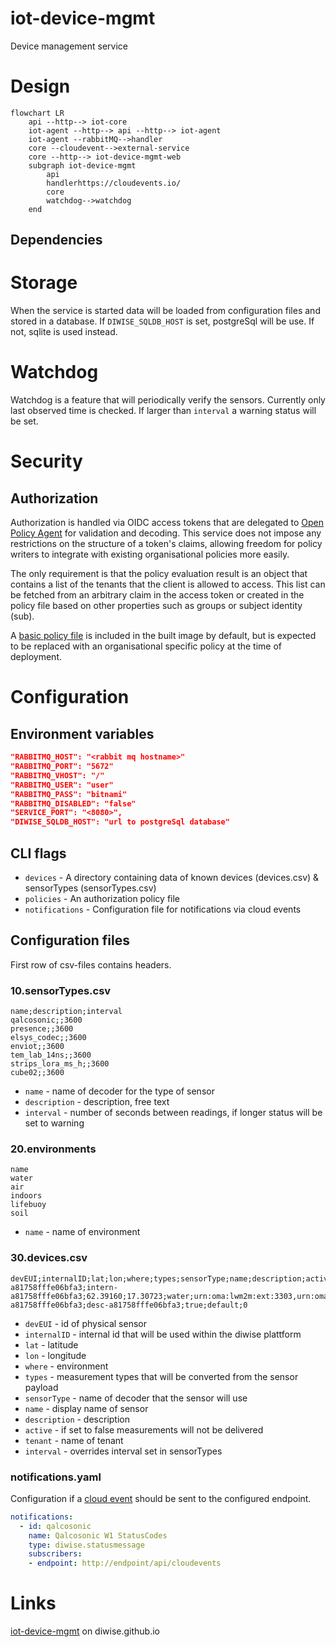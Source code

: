 # iot-device-mgmt

Device management service

# Design
```mermaid
flowchart LR
    api --http--> iot-core
    iot-agent --http--> api --http--> iot-agent
    iot-agent --rabbitMQ-->handler
    core --cloudevent-->external-service
    core --http--> iot-device-mgmt-web
    subgraph iot-device-mgmt
        api
        handlerhttps://cloudevents.io/
        core
        watchdog-->watchdog
    end 
```

## Dependencies 
# Storage
When the service is started data will be loaded from configuration files and stored in a database. If `DIWISE_SQLDB_HOST` is set, postgreSql will be use. If not, sqlite is used instead.
# Watchdog
Watchdog is a feature that will periodically verify the sensors. Currently only last observed time is checked. If larger than `interval` a warning status will be set. 
# Security
## Authorization
Authorization is handled via OIDC access tokens that are delegated to [Open Policy Agent](https://www.openpolicyagent.org) for validation and decoding. This service does not impose any restrictions on the structure of a token's claims, allowing freedom for policy writers to integrate with existing organisational policies more easily.

The only requirement is that the policy evaluation result is an object that contains a list of the tenants that the client is allowed to access. This list can be fetched from an arbitrary claim in the access token or created in the policy file based on other properties such as groups or subject identity (sub).

A [basic policy file](./assets/config/authz.rego) is included in the built image by default, but is expected to be replaced with an organisational specific policy at the time of deployment.

# Configuration

## Environment variables
```json
"RABBITMQ_HOST": "<rabbit mq hostname>"
"RABBITMQ_PORT": "5672"
"RABBITMQ_VHOST": "/"
"RABBITMQ_USER": "user"
"RABBITMQ_PASS": "bitnami"
"RABBITMQ_DISABLED": "false"
"SERVICE_PORT": "<8080>",
"DIWISE_SQLDB_HOST": "url to postgreSql database"
```
## CLI flags
 - `devices` - A directory containing data of known devices (devices.csv) & sensorTypes (sensorTypes.csv)
 - `policies` - An authorization policy file
 - `notifications` - Configuration file for notifications via cloud events

## Configuration files
First row of csv-files contains headers.
### 10.sensorTypes.csv
```
name;description;interval
qalcosonic;;3600
presence;;3600
elsys_codec;;3600
enviot;;3600
tem_lab_14ns;;3600
strips_lora_ms_h;;3600
cube02;;3600
```
 - `name` - name of decoder for the type of sensor
 - `description` - description, free text
 - `interval` - number of seconds between readings, if longer status will be set to warning
### 20.environments
```
name
water
air
indoors
lifebuoy
soil
```
 - `name` - name of environment
### 30.devices.csv
```
devEUI;internalID;lat;lon;where;types;sensorType;name;description;active;tenant;interval
a81758fffe06bfa3;intern-a81758fffe06bfa3;62.39160;17.30723;water;urn:oma:lwm2m:ext:3303,urn:oma:lwm2m:ext:3302,urn:oma:lwm2m:ext:3301;Elsys_Codec;name-a81758fffe06bfa3;desc-a81758fffe06bfa3;true;default;0
```
 - `devEUI` - id of physical sensor
 - `internalID` - internal id that will be used within the diwise plattform
 - `lat` - latitude 
 - `lon` - longitude
 - `where` - environment
 - `types` - measurement types that will be converted from the sensor payload
 - `sensorType` - name of decoder that the sensor will use 
 - `name` - display name of sensor
 - `description` - description
 - `active` - if set to false measurements will not be delivered
 - `tenant` - name of tenant 
 - `interval` - overrides interval set in sensorTypes
### notifications.yaml
Configuration if a [cloud event](https://cloudevents.io/) should be sent to the configured endpoint.
```yaml
notifications:
  - id: qalcosonic
    name: Qalcosonic W1 StatusCodes
    type: diwise.statusmessage
    subscribers:
    - endpoint: http://endpoint/api/cloudevents
```

# Links
[iot-device-mgmt](https://diwise.github.io/) on diwise.github.io
